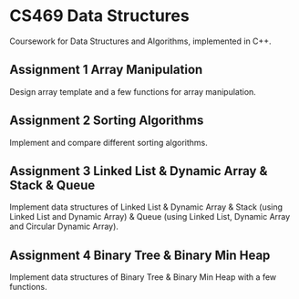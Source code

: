 # CS469 Data Structures
Coursework for Data Structures and Algorithms, implemented in C++.

## Assignment 1 Array Manipulation
Design array template and a few functions for array manipulation.

## Assignment 2 Sorting Algorithms
Implement and compare different sorting algorithms.

## Assignment 3 Linked List & Dynamic Array & Stack & Queue
Implement data structures of Linked List & Dynamic Array & Stack (using Linked List and Dynamic Array) & Queue (using Linked List, Dynamic Array and Circular Dynamic Array).

## Assignment 4 Binary Tree & Binary Min Heap
Implement data structures of Binary Tree & Binary Min Heap with a few functions.
